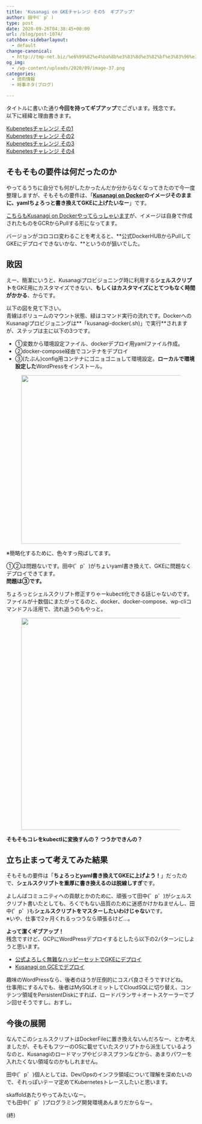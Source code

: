 ```yaml
---
title: 'Kusanagi on GKEチャレンジ その5  ギブアップ'
author: 田中(゜p゜)
type: post
date: 2020-09-26T04:38:45+00:00
url: /blog/post-1074/
catchbox-sidebarlayout:
  - default
change-canonical:
  - http://tmp-net.biz/%e6%99%82%e4%ba%8b%e3%83%8d%e3%82%bf%e3%83%96%e3%83%ad%e3%82%b0/kusanagi-on-gke%e3%83%81%e3%83%a3%e3%83%ac%e3%83%b3%e3%82%b8-%e3%81%9d%e3%81%ae5-%e3%82%ae%e3%83%96%e3%82%a2%e3%83%83%e3%83%97/
og_img:
  - /wp-content/uploads/2020/09/image-37.png
categories:
  - 技術情報
  - 時事ネタ(ブログ)

---
```

タイトルに書いた通り**今回を持ってギブアップ**でございます。残念です。  
以下に経緯と理由書きます。  
  
[Kubenetesチャレンジ その1  
][1] [Kubenetesチャレンジ その2  
][2] [Kubenetesチャレンジ その3][3]  
[Kubenetesチャレンジ その4][4]

## そもそもの要件は何だったのか

やってるうちに自分でも何がしたかったんだか分からなくなってきたので今一度整理しますが、そもそもの要件は、「**[Kusanagi on Docker][5]のイメージそのままに、yamlちょろっと書き換えてGKEに上げたいなー**」です。  
  
<a href="https://qiita.com/nagase/items/5525bd80196802b0a07a" target="_blank" rel="noreferrer noopener">こちらもKusanagi on Dockerやってらっしゃいます</a>が、イメージは自身で作成されたものをGCRからPullする形になってます。  
  
バージョンがコロコロ変わることを考えると、**公式DockerHUBからPullしてGKEにデプロイできないかな、**というのが狙いでした。

## 敗因

えー、簡潔にいうと、Kusanagiプロビジョニング時に利用する**シェルスクリプト**をGKE用にカスタマイズできない、**もしくはカスタマイズにとてつもなく時間がかかる**、からです。  
  
以下の図を見て下さい。  
青線はボリュームのマウント状態、緑はコマンド実行の流れです。DockerへのKusanagiプロビジョニングは**「kusanagi-docker(.sh)」で実行**されますが、ステップは主に以下の3つです。

  * ①変数から環境設定ファイル、dockerデプロイ用yamlファイル作成。
  * ②docker-compose経由でコンテナをデプロイ
  * ③(たぶん)config用コンテナにゴニョゴニョして環境設定。**ローカルで環境設定した**WordPressをインストール。

<div class="wp-block-image">
  <figure class="aligncenter size-large"><img loading="lazy" width="571" height="447" src="/wp-content/uploads/2020/09/image-37.png" alt="" class="wp-image-1080" srcset="https://tmp-net.biz/wp-content/uploads/2020/09/image-37.png 571w, https://tmp-net.biz/wp-content/uploads/2020/09/image-37-300x235.png 300w" sizes="(max-width: 571px) 100vw, 571px" /></figure>
</div>

※簡略化するために、色々すっ飛ばしてます。  
  
①②は問題ないです。田中(゜p゜)がちょいyaml書き換えて、GKEに問題なくデプロイできてます。  
**問題は③です。**  
  
ちょろっとシェルスクリプト修正すりゃーkubectl化できる話じゃないのです。  
ファイルが十数個にまたがってるのと、docker、docker-compose、wp-cliコマンドフル活用で、流れ追うのもやっと。<figure class="wp-block-image size-large">

<img loading="lazy" width="983" height="562" src="/wp-content/uploads/2020/09/image-36.png" alt="" class="wp-image-1078" srcset="https://tmp-net.biz/wp-content/uploads/2020/09/image-36.png 983w, https://tmp-net.biz/wp-content/uploads/2020/09/image-36-300x172.png 300w, https://tmp-net.biz/wp-content/uploads/2020/09/image-36-768x439.png 768w" sizes="(max-width: 983px) 100vw, 983px" /> </figure> 

**そもそもコレをkubectlに変換すんの？ つうかできんの？**

## 立ち止まって考えてみた結果

そもそもの要件は「**ちょろっとyaml書き換えてGKEに上げよう！**」だったので、**シェルスクリプトを重厚に書き換えるのは脱線しすぎ**です。  
  
よしんばコミュニティへの貢献とかのために、頑張って田中(゜p゜)がシェルスクリプト書いたとしても、ろくでもない品質のために迷惑かけかねませんし、田中(゜p゜)も**シェルスクリプトをマスターしたいわけじゃない**です。  
※いや、仕事で2ヶ月くれるっつうなら頑張るけど…。  
  
**よって潔くギブアップ！**  
残念ですけど、GCPにWordPressデプロイするとしたら以下の2パターンにしようと思います。

  * [公式よろしく無難なハッピーセットでGKEにデプロイ][6]
  * [Kusanagi on GCEでデプロイ][7]

趣味のWordPressなら、後者のほうが圧倒的にコスパ良さそうですけどね。  
仕事用にするんでも、後者はMySQLオミットしてCloudSQLに切り替え、コンテンツ領域をPersistentDiskにすれば、ロードバランサ＋オートスケーラーでブン回せそうですし。おすし。

## 今後の展開

なんでこのシェルスクリプトはDockerFileに置き換えないんだろなー、とか考えましたが、そもそもフツーのOSに載せていたスクリプトから派生しているようなのと、Kusanagiのロードマップやビジネスプランなどから、あまりパワーを入れたくない領域なのかもしれません。  
  
田中(゜p゜)個人としては、Dev/Opsのインフラ領域について理解を深めたいので、それっぽいテーマ定めてKubernetesトレースしたいと思います。  
  
skaffoldあたりやってみたいなー。  
でも田中(゜p゜)プログラミング開発環境あんまりだからなー。

<p class="has-text-align-right">
  (終)
</p>

 [1]: /blog/post-1044/
 [2]: /blog/post-1052/
 [3]: /blog/post-1059/
 [4]: /blog/post-1066/
 [5]: https://kusanagi.tokyo/cloud/kusanagi-runs-on-docker/
 [6]: https://cloud.google.com/kubernetes-engine/docs/tutorials/persistent-disk?hl=ja
 [7]: https://console.cloud.google.com/marketplace/details/kusanagi-for-gcp/kusanagi?project=astute-citadel-289908